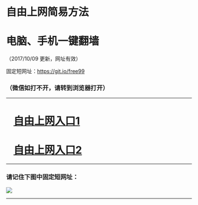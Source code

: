 ﻿# 自由上网简易方法

# 电脑、手机一键翻墙

（2017/10/09 更新，网址有效）

固定短网址：https://git.io/free99

### （微信如打不开，请转到浏览器打开）


***





# &nbsp;&nbsp; <a href="http://ft3187822597.fwq-tz-1001.info/fwqtz01.html?t=10090016687 " target="_blank">自由上网入口1</a>
# &nbsp;&nbsp; <a href="http://ft929116779.fwq-tz-1002.info/fwqtz02.html?t=10090013843 " target="_blank">自由上网入口2</a>
***

### 请记住下图中固定短网址：

<img src="https://s3-us-west-2.amazonaws.com/fwq-1001/yjfq-20170905okok.png" /> 


***

